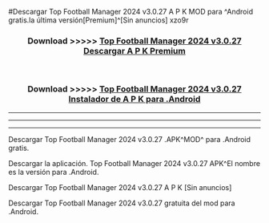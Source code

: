 #Descargar Top Football Manager 2024 v3.0.27  A P K MOD para ^Android gratis.la última versión[Premium]^[Sin anuncios] xzo9r



<div align="center">
<h3>Download >>>>> <a href="https://es-web.web.app/?es= Top Football Manager 2024 v3.0.27 ">Top Football Manager 2024 v3.0.27  Descargar A P K Premium</a></h3><br>

<h3>Download >>>>> <a href="https://es-web.web.app/?es= Top Football Manager 2024 v3.0.27 ">Top Football Manager 2024 v3.0.27  Instalador de A P K para .Android</a></h3>
</div>


----------------------------------------------------------

----------------------------------------------------------

----------------------------------------------------------

Descargar Top Football Manager 2024 v3.0.27  .APK^MOD^ para .Android gratis.

Descargar la aplicación. Top Football Manager 2024 v3.0.27  APK^El nombre es la versión para .Android.

Descargar Top Football Manager 2024 v3.0.27  A P K [Sin anuncios]

Descargar Top Football Manager 2024 v3.0.27  gratuita del mod para .Android.